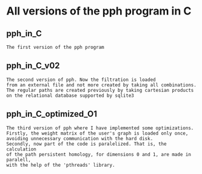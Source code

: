 # All versions of the pph program in C

## pph_in_C
    The first version of the pph program

## pph_in_C_v02
    The second version of pph. Now the filtration is loaded 
    from an external file and not more created by taking all combinations.
    The regular paths are created previously by taking cartesian products
    on the relational database supported by sqlite3

## pph_in_C_optimized_O1
    The third version of pph where I have implemented some optimizations.
    Firstly, the weight matrix of the user's graph is loaded only once,
    avoiding unnecessary communication with the hard disk.
    Secondly, now part of the code is paralelized. That is, the calculation
    of the path persistent homology, for dimensions 0 and 1, are made in paralell,
    with the help of the 'pthreads' library.
